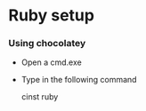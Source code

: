 # Ruby setup

### Using chocolatey

* Open a cmd.exe
* Type in the following command

    cinst ruby
